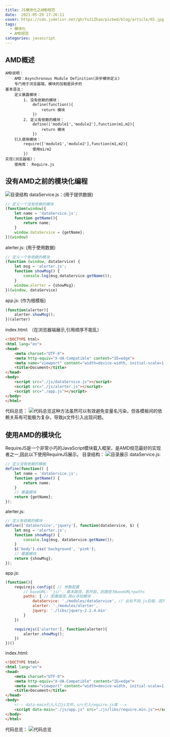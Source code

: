 ```yaml
---
title: JS模块化之AMD规范
date:  2021-05-29 17:26:11
cover: https://cdn.jsdelivr.net/gh/YuJiZhao/picbed/blog/article/65.jpg
tags: 
  - 模块化
  - AMD规范
categories: javascript
---
```


  ## AMD概述
    
    AMD说明：
        AMD：Asynchronous Module Definition(异步模块定义)
        专门用于浏览器端，模块的加载是异步的
    基本语法：
        定义暴露模块：
            1. 没有依赖的模块：
                define(function(){
                    return 模块
                })
            2. 定义有依赖的模块：
                define(['module1','module2'],function(m1,m2){
                    return 模块
                })
        引入使用模块：
            require(['module1','module2'],function(m1,m2){
                使用m1/m2
            })
    实现(浏览器端)：
        使用库： Require.js
## 没有AMD之前的模块化编程
![目录结构](https://img-blog.csdnimg.cn/20210529171242108.png)
dataService.js：(用于提供数据)

```javascript
// 定义一个没有依赖的模块
(function(window){
    let name = 'dataService.js';
    function getName(){
        return name;
    }
    window.dataService = {getName};
})(window)
```
alerter.js: (用于使用数据)

```javascript
// 定义一个有依赖的模块
(function (window, dataService) {
    let msg = 'alerter.js';
    function showMsg() {
        console.log(msg,dataService.getName());
    }
    window.alerter = {showMsg};
})(window, dataService)
```
app.js: (作为根模板)

```javascript
(function(alerter){
    alerter.showMsg();
})(alerter)
```
index.html: （在浏览器端展示,引用顺序不能乱）

```html
<!DOCTYPE html>
<html lang="en">
<head>
    <meta charset="UTF-8">
    <meta http-equiv="X-UA-Compatible" content="IE=edge">
    <meta name="viewport" content="width=device-width, initial-scale=1.0">
    <title>Document</title>
</head>
<body>
    <script src="./js/dataService.js"></script>
    <script src="./js/alerter.js"></script>
    <script src="./app.js"></script>
</body>
</html>
```
代码总览：
![代码总览](https://img-blog.csdnimg.cn/20210529171747840.png?x-oss-process=image/watermark,type_ZmFuZ3poZW5naGVpdGk,shadow_10,text_aHR0cHM6Ly9ibG9nLmNzZG4ubmV0L3Rvbmdrb25neXU=,size_16,color_FFFFFF,t_70)这种方法虽然可以有效避免变量名污染，但各模板间的依赖关系有可能极为复杂，导致js文件引入出现问题。
## 使用AMD的模块化
RequireJS是一个非常小巧的JavaScript模块载入框架，是AMD规范最好的实现者之一,因此以下使用RequireJS展示。
目录结构：
![目录展示](https://img-blog.csdnimg.cn/20210529172033614.png)
dataService.js:

```javascript
// 定义没有依赖的模板
define(function() {
    let name = 'dataService.js';
    function getName() {
        return name;
    }
    // 暴露模块
    return {getName};
});
```
alerter.js:

```javascript
// 定义有依赖的模块
define(['dataService','jquery'], function(dataService, $) {
    let msg = 'alerter.js';
    function showMsg() {
        console.log(msg, dataService.getName());
    }
    $('body').css('background', 'pink');
    // 暴露模块
    return {showMsg};
});
```
app.js:

```javascript
(function(){
    requirejs.config({ // 参数配置
        // baseURL: 'js/', 基本路径，若开启，则路径为baseURL+paths
        paths: { // 配置路径,用以寻找模块
            dataService: './modules/dataService', // 此处不加.js后缀，因为运行时默认会加上
            alerter: './modules/alerter',
            jquery: './libs/jquery-2.2.4.min'
        }
    })

    requirejs(['alerter'], function(alerter){
        alerter.showMsg();
    })
})()
```
index.html:

```html
<!DOCTYPE html>
<html lang="en">
<head>
    <meta charset="UTF-8">
    <meta http-equiv="X-UA-Compatible" content="IE=edge">
    <meta name="viewport" content="width=device-width, initial-scale=1.0">
    <title>Document</title>
</head>
<body>
    <!-- data-main引入入口js文件，src引入require.js库 -->
    <script data-main="./js/app.js" src="./js/libs/require.min.js"></script>
</body>
</html>
```
代码总览：
![代码总览](https://img-blog.csdnimg.cn/20210529172758776.png?x-oss-process=image/watermark,type_ZmFuZ3poZW5naGVpdGk,shadow_10,text_aHR0cHM6Ly9ibG9nLmNzZG4ubmV0L3Rvbmdrb25neXU=,size_16,color_FFFFFF,t_70)